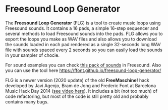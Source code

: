 # Freesound Loop Generator

The **Freesound Loop Generator** (FLG) is a tool to create music loops using Freesound sounds. It contains a 16 pads, 
a simple 16-step sequencer and several methods to load Freesound sounds into the pads. FLG allows you to export
the loops you make as WAV files and also allows you to download the sounds loaded in each pad rendered as a single
32-seconds long WAV file with sounds spaced every 2 seconds so you can easily load the sounds in your sampler of chocie. 

For sound examples you can check [this pack of sounds](https://freesound.org/people/frederic.font/packs/28449/) in Freesound. Also you can use the tool here https://ffont.github.io/freesound-loop-generator/

FLG is a newer version (2020 update) of the old **FreeMaschine!** hack developed by Javi Agenjo, Bram de Jong and Frederic 
Font at Barcelona Music Hack Day 2014 ([see video here](https://www.youtube.com/watch?v=NCYBjv2wDAw)). It includes a bit 
(not too much) of code refactoring, but most of the code is still pretty old and probably contains many bugs.
